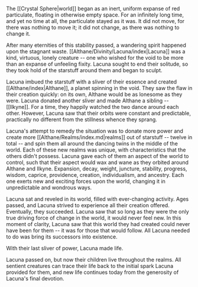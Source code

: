 The [[Crystal Sphere|world]] began as an inert, uniform expanse of red particulate, floating in otherwise empty space. For an infinitely long time, and yet no time at all, the particulate stayed as it was. It did not move, for there was nothing to move it; it did not change, as there was nothing to change it.

After many eternities of this stability passed, a wandering spirit happened upon the stagnant waste. [[Althane/Divinity/Lacuna/index|Lacuna]] was a kind, virtuous, lonely creature -- one who wished for the void to be more than an expanse of unfeeling fixity. Lacuna sought to end their solitude, so they took hold of the starstuff around them and began to sculpt.

Lacuna imbued the starstuff with a sliver of their essence and created [[Althane/index|Althane]], a planet spinning in the void. They saw the flaw in their creation quickly: on its own, Althane would be as lonesome as they were. Lacuna donated another sliver and made Althane a sibling -- [[Ilkyne]]. For a time, they happily watched the two dance around each other. However, Lacuna saw that their orbits were constant and predictable, practically no different from the stillness whence they sprang.

Lacuna's attempt to remedy the situation was to donate more power and create more [[Althane/Realms/index.md|realms]] out of starstuff -- twelve in total -- and spin them all around the dancing twins in the middle of the world. Each of these new realms was unique, with characteristics that the others didn't possess. Lacuna gave each of them an aspect of the world to control, such that their aspect would wax and wane as they orbited around Althane and Ilkyne. Expansion, decay, weight, juncture, stability, progress, wisdom, caprice, providence, creation, individualism, and ancestry. Each one exerts new and exciting forces upon the world, changing it in unpredictable and wondrous ways.

Lacuna sat and reveled in its world, filled with ever-changing activity. Ages passed, and Lacuna strived to experience all their creation offered. Eventually, they succeeded. Lacuna saw that so long as they were the only true driving force of change in the world, it would never feel new. In this moment of clarity, Lacuna saw that this world they had created could never have been for them -- it was for those that would follow. All Lacuna needed to do was bring its successors into existence.

With their last sliver of power, Lacuna made life.

Lacuna passed on, but now their children live throughout the realms. All sentient creatures can trace their life back to the initial spark Lacuna provided for them, and new life continues today from the generosity of Lacuna's final devotion.
